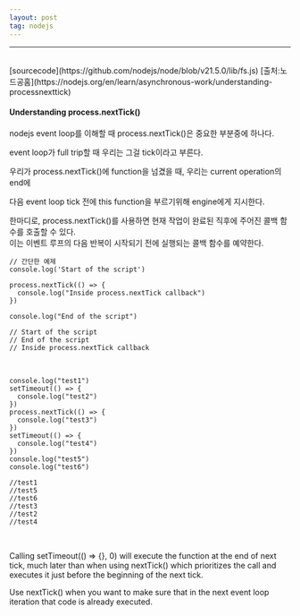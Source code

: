 ```yaml
---
layout: post
tag: nodejs
---
```

***
<br>
[sourcecode](https://github.com/nodejs/node/blob/v21.5.0/lib/fs.js)  
[출처:노드공홈](https://nodejs.org/en/learn/asynchronous-work/understanding-processnexttick)
<br>

#### Understanding process.nextTick()

nodejs event loop를 이해할 때 process.nextTick()은 중요한 부분중에 하나다.  

event loop가 full trip할 때 우리는 그걸 tick이라고 부른다.  

우리가 process.nextTick()에 function을 넘겼을 때, 우리는 current operation의 end에 

다음 event loop tick 전에 this function을 부르기위해 engine에게 지시한다.  

한마디로, process.nextTick()를 사용하면 현재 작업이 완료된 직후에 주어진 콜백 함수를 호출할 수 있다.  
이는 이벤트 루프의 다음 반복이 시작되기 전에 실행되는 콜백 함수를 예약한다.  

```
// 간단한 예제
console.log('Start of the script')

process.nextTick(() => {
  console.log("Inside process.nextTick callback")
})

console.log("End of the script")

// Start of the script
// End of the script
// Inside process.nextTick callback
```
<br>

```
console.log("test1")
setTimeout(() => {
  console.log("test2")
})
process.nextTick(() => {
  console.log("test3")
})
setTimeout(() => {
  console.log("test4")
})
console.log("test5")
console.log("test6")

//test1
//test5
//test6
//test3
//test2
//test4
```
<br>

Calling setTimeout(() => {}, 0) will execute the function at the end of next tick, 
much later than when using nextTick() which prioritizes the call and executes 
it just before the beginning of the next tick.

Use nextTick() when you want to make sure that in the next event loop iteration that code is already executed.

